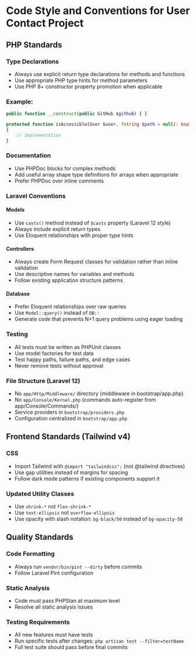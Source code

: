 # Code Style and Conventions for User Contact Project

## PHP Standards

### Type Declarations
- Always use explicit return type declarations for methods and functions
- Use appropriate PHP type hints for method parameters
- Use PHP 8+ constructor property promotion when applicable

### Example:
```php
public function __construct(public GitHub $github) { }

protected function isAccessible(User $user, ?string $path = null): bool
{
    // Implementation
}
```

### Documentation
- Use PHPDoc blocks for complex methods
- Add useful array shape type definitions for arrays when appropriate
- Prefer PHPDoc over inline comments

### Laravel Conventions

#### Models
- Use `casts()` method instead of `$casts` property (Laravel 12 style)
- Always include explicit return types
- Use Eloquent relationships with proper type hints

#### Controllers
- Always create Form Request classes for validation rather than inline validation
- Use descriptive names for variables and methods
- Follow existing application structure patterns

#### Database
- Prefer Eloquent relationships over raw queries
- Use `Model::query()` instead of `DB::`
- Generate code that prevents N+1 query problems using eager loading

### Testing
- All tests must be written as PHPUnit classes
- Use model factories for test data
- Test happy paths, failure paths, and edge cases
- Never remove tests without approval

### File Structure (Laravel 12)
- No `app/Http/Middleware/` directory (middleware in bootstrap/app.php)
- No `app/Console/Kernel.php` (commands auto-register from app/Console/Commands/)
- Service providers in `bootstrap/providers.php`
- Configuration centralized in `bootstrap/app.php`

## Frontend Standards (Tailwind v4)

### CSS
- Import Tailwind with `@import "tailwindcss";` (not @tailwind directives)
- Use gap utilities instead of margins for spacing
- Follow dark mode patterns if existing components support it

### Updated Utility Classes
- Use `shrink-*` not `flex-shrink-*`
- Use `text-ellipsis` not `overflow-ellipsis`
- Use opacity with slash notation: `bg-black/50` instead of `bg-opacity-50`

## Quality Standards

### Code Formatting
- Always run `vendor/bin/pint --dirty` before commits
- Follow Laravel Pint configuration

### Static Analysis
- Code must pass PHPStan at maximum level
- Resolve all static analysis issues

### Testing Requirements  
- All new features must have tests
- Run specific tests after changes: `php artisan test --filter=testName`
- Full test suite should pass before final commits